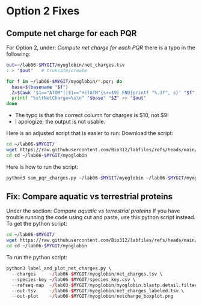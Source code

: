 # Option 2 Fixes
## Compute net charge for each PQR
For Option 2, under: *Compute net charge for each PQR*
there is a typo in the following:
```bash
out=~/lab06-$MYGIT/myoglobin/net_charges.tsv
: > "$out"   # truncate/create

for f in ~/lab06-$MYGIT/myoglobin/*.pqr; do
  base=$(basename "$f")
  Z=$(awk '$1=="ATOM"||$1=="HETATM"{s+=$9} END{printf "%.3f", s}' "$f")
  printf "%s\tNetCharge=%s\n" "$base" "$Z" >> "$out"
done
```
- The typo is that the correct column for charges is $10, not $9!
- I apologize; the output is not usable.

Here is an adjusted script that is easier to run:
Download the script:
```bash
cd ~/lab06-$MYGIT/
wget https://raw.githubusercontent.com/Bio312/labfiles/refs/heads/main/sum_pqr_charges.py
cd cd ~/lab06-$MYGIT/myoglobin
```
Here is how to run the script:
```bash
python3 sum_pqr_charges.py ~/lab06-$MYGIT/myoglobin ~/lab06-$MYGIT/myoglobin/net_charges.tsv
```

## Fix: Compare aquatic vs terrestrial proteins
Under the section: *Compare aquatic vs terrestrial proteins*
If you have trouble running the code using cut and paste, use this python script instead. 
To get the python script:
```bash
cd ~/lab06-$MYGIT/
wget https://raw.githubusercontent.com/Bio312/labfiles/refs/heads/main/label_and_plot_net_charges.py
cd cd ~/lab06-$MYGIT/myoglobin
```

To run the python script:
```R
python3 label_and_plot_net_charges.py \
  --charges     ~/lab06-$MYGIT/myoglobin/net_charges.tsv \
  --species-key ~/lab06-$MYGIT/species_key.csv \
  --refseq-map  ~/lab03-$MYGIT/myoglobin/myoglobin.blastp.detail.filtered.out \
  --out-tsv     ~/lab06-$MYGIT/myoglobin/net_charges_labeled.tsv \
  --out-plot    ~/lab06-$MYGIT/myoglobin/netcharge_boxplot.png
```

